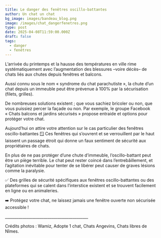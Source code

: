 ```yaml
---
title: Le danger des fenêtres oscillo-battantes
author: Un chat un chat
bg_image: images/bandeau_blog.png
image: /images/chat_dangerfenetres.png
type: post
date: 2025-04-08T11:59:00.000Z
draft: false
tags:
  - danger
  - fenêtres
---
```

L’arrivée du printemps et la hausse des températures en ville rime systématiquement avec l’augmentation des blessures –voire décès– de chats liés aux chutes depuis fenêtres et balcons.

Aussi connu sous le nom « syndrome du chat parachutiste », la chute d’un chat depuis un immeuble peut être prévenue à 100% par la sécurisation (filets, grilles). 

De nombreuses solutions existent ; que vous sachiez bricoler ou non, que vous puissiez percer la façade ou non. Par exemple, le groupe Facebook « Chats balcons et jardins sécurisés » propose entraide et options pour protéger votre chat.

Aujourd’hui on attire votre attention sur le cas particulier des fenêtres oscillo-battantes 🪟 Ces fenêtres qui s’ouvrent et se verrouillent par le haut laissent un passage étroit qui donne un faux sentiment de sécurité aux propriétaires de chats. 

En plus de ne pas protéger d’une chute d’immeuble, l’oscillo-battant peut être un piège terrible. Le chat peut rester coincé dans l’entrebâillement, et l’agitation inévitable pour tenter de se libérer peut causer de graves lésions comme la paralysie. 

✅ Des grilles de sécurité spécifiques aux fenêtres oscillo-battantes ou des plateformes qui se calent dans l’interstice existent et se trouvent facilement en ligne ou en animaleries. 

➡️ Protégez votre chat, ne laissez jamais une fenêtre ouverte non sécurisée accessible !

\_\_\_\_\_\_\_\_\_\_\_\_\_\_\_\_\_\_\_\_\_\_\_\_\_\_\_\_\_\_\_\_\_\_\_\_\_\_\_\_\_\__

Crédits photos : Wamiz, Adopte 1 chat, Chats Angevins, Chats libres de Nîmes.
